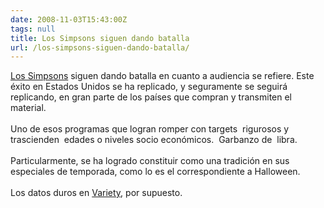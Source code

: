 ```yaml
---
date: 2008-11-03T15:43:00Z
tags: null
title: Los Simpsons siguen dando batalla
url: /los-simpsons-siguen-dando-batalla/
---
```




<a href='http://www.thesimpsons.com/'>Los Simpsons</a> siguen dando batalla en cuanto a audiencia se refiere. Este éxito en Estados Unidos se ha replicado, y seguramente se seguirá replicando, en gran parte de los países que compran y transmiten el material.<br/><br/>Uno de esos programas que logran romper con targets  rigurosos y  trascienden  edades o niveles socio económicos.  Garbanzo de  libra.<br/><br/>Particularmente, se ha logrado constituir como una tradición en sus especiales de temporada, como lo es el correspondiente a Halloween.<br/><br/>Los datos duros en <a href='http://www.variety.com/article/VR1117995167.html?categoryid=14&amp;cs=1&amp;nid=2626'>Variety</a>, por supuesto.</div>
